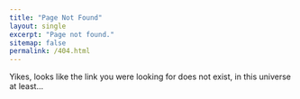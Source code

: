 ```yaml
---
title: "Page Not Found"
layout: single
excerpt: "Page not found."
sitemap: false
permalink: /404.html
---
```


Yikes, looks like the link you were looking for does not exist, in this universe at least...

<script type="text/javascript">
  var GOOG_FIXURL_LANG = 'en';
  var GOOG_FIXURL_SITE = '{{ site.url }}'
</script>
<script type="text/javascript"
  src="//linkhelp.clients.google.com/tbproxy/lh/wm/fixurl.js">
</script>
